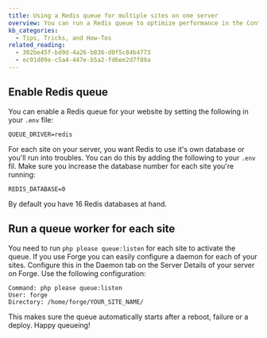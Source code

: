 ```yaml
---
title: Using a Redis queue for multiple sites on one server
overview: You can run a Redis queue to optimize performance in the Control Panel when using Spock. With a Redis Queue you can also push other tasks, like generating assets, into the background. This article explains how you can make a Redis queue work for multiple Statamic sites on one server.
kb_categories:
  - Tips, Tricks, and How-Tos
related_reading:
  - 302be45f-bd9d-4a26-b836-d0f5c84b4773
  - ec91d09e-c5a4-447e-b5a2-fd6ee2d7f89a
---
```

## Enable Redis queue
You can enable a Redis queue for your website by setting the following in your `.env` file:

```.language-env
QUEUE_DRIVER=redis
```

For each site on your server, you want Redis to use it's own database or you'll run into troubles. You can do this by adding the following to your `.env` fil. Make sure you increase the database number for each site you're running:

```.language-env
REDIS_DATABASE=0
```

By default you have 16 Redis databases at hand.

## Run a queue worker for each site

You need to run `php please queue:listen` for each site to activate the queue. If you use Forge you can easily configure a daemon for each of your sites. Configure this in the Daemon tab on the Server Details of your server on Forge. Use the following configuration:

```
Command: php please queue:listen
User: forge
Directory: /home/forge/YOUR_SITE_NAME/
```

This makes sure the queue automatically starts after a reboot, failure or a deploy. Happy queueing!
